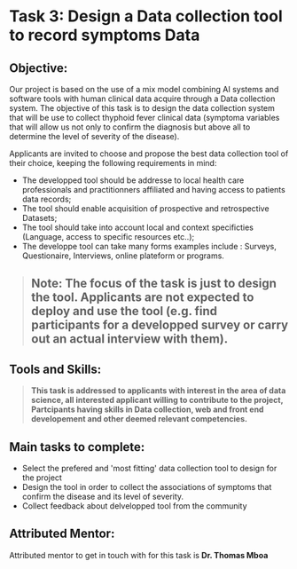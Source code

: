 # Task 3: Design a Data collection tool to record symptoms Data 

## Objective: 
Our project is based on the use of a mix model combining AI systems and software tools with human clinical data acquire through a Data collection system. The objective of this task is to design the data collection system that will be use to collect thyphoid fever clinical data (symptoma variables that will allow us not only to confirm the diagnosis but above all to determine the level of severity of the disease).

Applicants are invited to choose and propose the best data collection tool of their choice, keeping the following requirements in mind:

- The developped tool should be addresse to local health care professionals and practitionners affiliated and having access to patients data records;
- The tool should enable acquisition of prospective and retrospective Datasets;
- The tool should take into account local and context specificties (Language, access to specific resources etc..);
- The developpe tool can take many forms examples include : Surveys, Questionaire, Interviews, online plateform or programs. 

> ## **Note:** The focus of the task is just to design the tool. Applicants are not expected to deploy and use the tool (e.g. find participants for a developped survey or carry out an actual interview with them).  


## Tools and Skills: 
>**This task is addressed to applicants with interest in the area of data science, all interested applicant willing to contribute to the project, Partcipants having skills in Data collection, web and front end developement and other deemed relevant competencies.**

## Main tasks to complete:
- Select the prefered and 'most fitting' data collection tool to design for the project
- Design the tool in order to collect the associations of symptoms that confirm the disease and its level of severity. 
- Collect feedback about delvelopped tool from the community

## Attributed Mentor:
Attributed mentor to get in touch with for this task is **Dr. Thomas Mboa**
